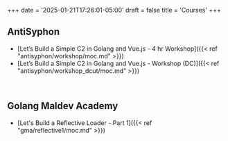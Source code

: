 +++
date = '2025-01-21T17:26:01-05:00'
draft = false
title = 'Courses'
+++
## AntiSyphon 
- [Let’s Build a Simple C2 in Golang and Vue.js - 4 hr Workshop]({{< ref "antisyphon/workshop/moc.md" >}})
- [Let’s Build a Simple C2 in Golang and Vue.js - Workshop (DC)]({{< ref "antisyphon/workshop_dcut/moc.md" >}})

<br>

## Golang Maldev Academy
- [Let's Build a Reflective Loader - Part 1]({{< ref "gma/reflective1/moc.md" >}})